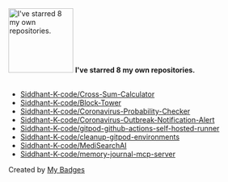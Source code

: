 <img src="https://my-badges.github.io/my-badges/self-star.png" alt="I&apos;ve starred 8 my own repositories." title="I&apos;ve starred 8 my own repositories." width="128">
<strong>I&apos;ve starred 8 my own repositories.</strong>
<br><br>

- <a href="https://github.com/Siddhant-K-code/Cross-Sum-Calculator">Siddhant-K-code/Cross-Sum-Calculator</a>
- <a href="https://github.com/Siddhant-K-code/Block-Tower">Siddhant-K-code/Block-Tower</a>
- <a href="https://github.com/Siddhant-K-code/Coronavirus-Probability-Checker">Siddhant-K-code/Coronavirus-Probability-Checker</a>
- <a href="https://github.com/Siddhant-K-code/Coronavirus-Outbreak-Notification-Alert">Siddhant-K-code/Coronavirus-Outbreak-Notification-Alert</a>
- <a href="https://github.com/Siddhant-K-code/gitpod-github-actions-self-hosted-runner">Siddhant-K-code/gitpod-github-actions-self-hosted-runner</a>
- <a href="https://github.com/Siddhant-K-code/cleanup-gitpod-environments">Siddhant-K-code/cleanup-gitpod-environments</a>
- <a href="https://github.com/Siddhant-K-code/MediSearchAI">Siddhant-K-code/MediSearchAI</a>
- <a href="https://github.com/Siddhant-K-code/memory-journal-mcp-server">Siddhant-K-code/memory-journal-mcp-server</a>


Created by <a href="https://github.com/my-badges/my-badges">My Badges</a>